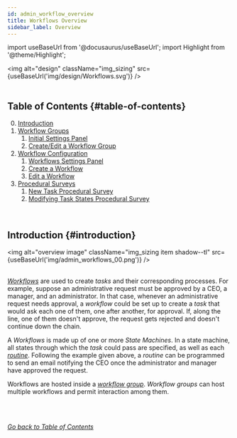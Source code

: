 ```yaml
---
id: admin_workflow_overview
title: Workflows Overview
sidebar_label: Overview
---
```

import useBaseUrl from '@docusaurus/useBaseUrl'; 
import Highlight from '@theme/Highlight';

<img alt="design" className="img_sizing" src={useBaseUrl('img/design/Workflows.svg')} />
<br/>
<br/>



<div className="alert alert--secondary">

## Table of Contents {#table-of-contents}

0. [Introduction](#introduction)
1. [Workflow Groups](/docs/documentation/admin/workflows/admin_workflow_groups)
    1. [Initial Settings Panel](/docs/documentation/admin/workflows/admin_workflow_groups#initial-settings-panel)
    2. [Create/Edit a Workflow Group](/docs/documentation/admin/workflows/admin_workflow_groups#create-edit-a-workflow-group)
2. [Workflow Configuration](/docs/documentation/admin/workflows/admin_workflow_configure)
    1. [Workflows Settings Panel](/docs/documentation/admin/workflows/admin_workflow_configure#workflows-settings-panel)
    2. [Create a Workflow](/docs/documentation/admin/workflows/admin_workflow_configure#create-a-single-workflow)
    3. [Edit a Workflow](/docs/documentation/admin/workflows/admin_workflow_configure#edit-a-single-workflow)
3. [Procedural Surveys](/docs/documentation/admin/workflows/admin_workflow_required_survey)
    1. [New Task Procedural Survey](/docs/documentation/admin/workflows/admin_workflow_required_survey#setting-up-a-required-survey-for-a-new-task_)
    2. [Modifying Task States Procedural Survey](/docs/documentation/admin/workflows/admin_workflow_required_survey#required-survey-for-modifying-task-states)

</div>
<br/>



## Introduction {#introduction}

<img alt="overview image" className="img_sizing item shadow--tl" src={useBaseUrl('img/admin_workflows_00.png')} />
<br/>
<br/>

[_Workflows_](/docs/documentation/admin/workflows/admin_workflow_configure) are used to create _tasks_ and their corresponding processes. For example, suppose an administrative request must be approved by a CEO, a manager, and an administrator. In that case, whenever an administrative request needs approval, a _workflow_ could be set up to create a _task_ that would ask each one of them, one after another, for approval. If, along the line, one of them doesn't approve, the request gets rejected and doesn't continue down the chain.

A _Workflows_ is made up of one or more _State Machines_. In a state machine, all states through which the _task_ could pass are specified, as well as each [_routine_](/docs/documentation/automation/admin_routine). Following the example given above, a _routine_ can be programmed to send an email notifying the CEO once the administrator and manager have approved the request.

Workflows are hosted inside a [_workflow group_](/docs/documentation/admin/workflows/admin_workflow_groups). _Workflow groups_ can host multiple workflows and permit interaction among them.


<br/>
<br/>

_[Go back to Table of Contents](#table-of-contents)_